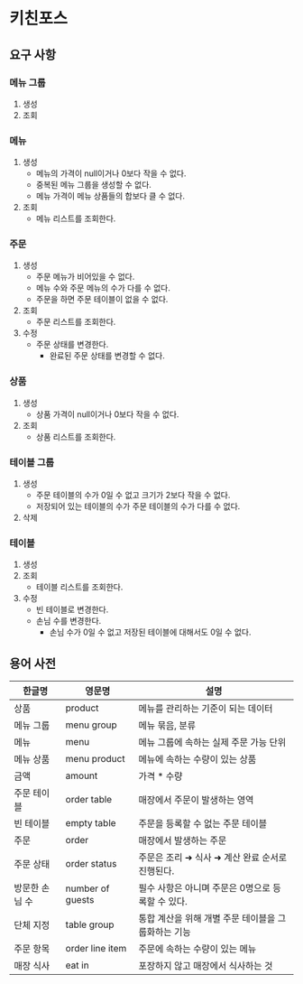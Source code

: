 # 키친포스

## 요구 사항
### 메뉴 그룹
1. 생성
2. 조회
### 메뉴
1. 생성
   - 메뉴의 가격이 null이거나 0보다 작을 수 없다.
   - 중복된 메뉴 그룹을 생성할 수 없다.
   - 메뉴 가격이 메뉴 상품들의 합보다 클 수 없다.
2. 조회
   - 메뉴 리스트를 조회한다. 
### 주문
1. 생성
    - 주문 메뉴가 비어있을 수 없다.
    - 메뉴 수와 주문 메뉴의 수가 다를 수 없다.
    - 주문을 하면 주문 테이블이 없을 수 없다.
2. 조회
   - 주문 리스트를 조회한다.
3. 수정
   - 주문 상태를 변경한다.
     - 완료된 주문 상태를 변경할 수 없다.
### 상품
1. 생성
   - 상품 가격이 null이거나 0보다 작을 수 없다.
2. 조회
   - 상품 리스트를 조회한다. 
### 테이블 그룹 
1. 생성
   - 주문 테이블의 수가 0일 수 없고 크기가 2보다 작을 수 없다.
   - 저장되어 있는 테이블의 수가 주문 테이블의 수가 다를 수 없다. 
2. 삭제
### 테이블
1. 생성
2. 조회
   - 테이블 리스트를 조회한다.
3. 수정
   - 빈 테이블로 변경한다.
   - 손님 수를 변경한다.
     - 손님 수가 0일 수 없고 저장된 테이블에 대해서도 0일 수 없다.

## 용어 사전

| 한글명 | 영문명 | 설명 |
| --- | --- | --- |
| 상품 | product | 메뉴를 관리하는 기준이 되는 데이터 |
| 메뉴 그룹 | menu group | 메뉴 묶음, 분류 |
| 메뉴 | menu | 메뉴 그룹에 속하는 실제 주문 가능 단위 |
| 메뉴 상품 | menu product | 메뉴에 속하는 수량이 있는 상품 |
| 금액 | amount | 가격 * 수량 |
| 주문 테이블 | order table | 매장에서 주문이 발생하는 영역 |
| 빈 테이블 | empty table | 주문을 등록할 수 없는 주문 테이블 |
| 주문 | order | 매장에서 발생하는 주문 |
| 주문 상태 | order status | 주문은 조리 ➜ 식사 ➜ 계산 완료 순서로 진행된다. |
| 방문한 손님 수 | number of guests | 필수 사항은 아니며 주문은 0명으로 등록할 수 있다. |
| 단체 지정 | table group | 통합 계산을 위해 개별 주문 테이블을 그룹화하는 기능 |
| 주문 항목 | order line item | 주문에 속하는 수량이 있는 메뉴 |
| 매장 식사 | eat in | 포장하지 않고 매장에서 식사하는 것 |
